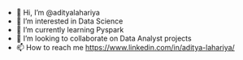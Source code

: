- 👋 Hi, I’m @adityalahariya
- 👀 I’m interested in Data Science
- 🌱 I’m currently learning Pyspark
- 💞️ I’m looking to collaborate on Data Analyst projects
- 📫 How to reach me https://www.linkedin.com/in/aditya-lahariya/

<!---
adityalahariya/adityalahariya is a ✨ special ✨ repository because its `README.md` (this file) appears on your GitHub profile.
You can click the Preview link to take a look at your changes.
--->
